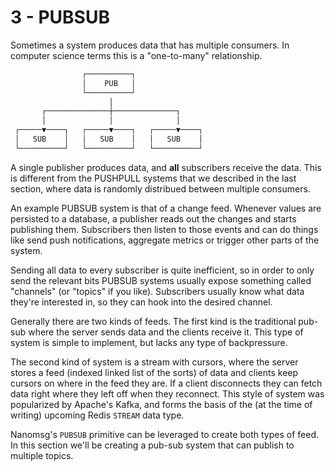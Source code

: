 # 3 - PUBSUB
Sometimes a system produces data that has multiple consumers. In computer
science terms this is a "one-to-many" relationship.

```txt
                ┌──────────┐
                │    PUB   │
                └──────────┘
                      │
       ┌──────────────┼──────────────┐
       │              │              │
 ┌─────▼────┐   ┌─────▼────┐   ┌─────▼────┐
 │   SUB    │   │   SUB    │   │   SUB    │
 └──────────┘   └──────────┘   └──────────┘
```

A single publisher produces data, and __all__ subscribers receive the data.
This is different from the PUSHPULL systems that we described in the last
section, where data is randomly distribued between multiple consumers.

An example PUBSUB system is that of a change feed. Whenever values are
persisted to a database, a publisher reads out the changes and starts
publishing them. Subscribers then listen to those events and can do things like
send push notifications, aggregate metrics or trigger other parts of the
system.

Sending all data to every subscriber is quite inefficient, so in order to only
send the relevant bits PUBSUB systems usually expose something called
"channels" (or "topics" if you like). Subscribers usually know what data
they're interested in, so they can hook into the desired channel.

Generally there are two kinds of feeds. The first kind is the traditional
pub-sub where the server sends data and the clients receive it. This type of
system is simple to implement, but lacks any type of backpressure.

The second kind of system is a stream with cursors, where the server stores a
feed (indexed linked list of the sorts) of data and clients keep cursors on
where in the feed they are. If a client disconnects they can fetch data right
where they left off when they reconnect. This style of system was popularized
by Apache's Kafka, and forms the basis of the (at the time of writing) upcoming
Redis `STREAM` data type.

Nanomsg's `PUBSUB` primitive can be leveraged to create both types of feed. In
this section we'll be creating a pub-sub system that can publish to multiple
topics.
